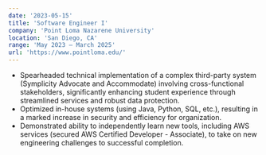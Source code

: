 ```yaml
---
date: '2023-05-15'
title: 'Software Engineer I'
company: 'Point Loma Nazarene University'
location: 'San Diego, CA'
range: 'May 2023 – March 2025'
url: 'https://www.pointloma.edu/'
---
```


- Spearheaded technical implementation of a complex third-party system (Symplicity Advocate and Accommodate) involving cross-functional stakeholders, significantly enhancing student experience through streamlined services and robust data protection.
- Optimized in-house systems (using Java, Python, SQL, etc.), resulting in a marked increase in security and efficiency for organization.
- Demonstrated ability to independently learn new tools, including AWS services (secured AWS Certified Developer - Associate), to take on new engineering challenges to successful completion.
